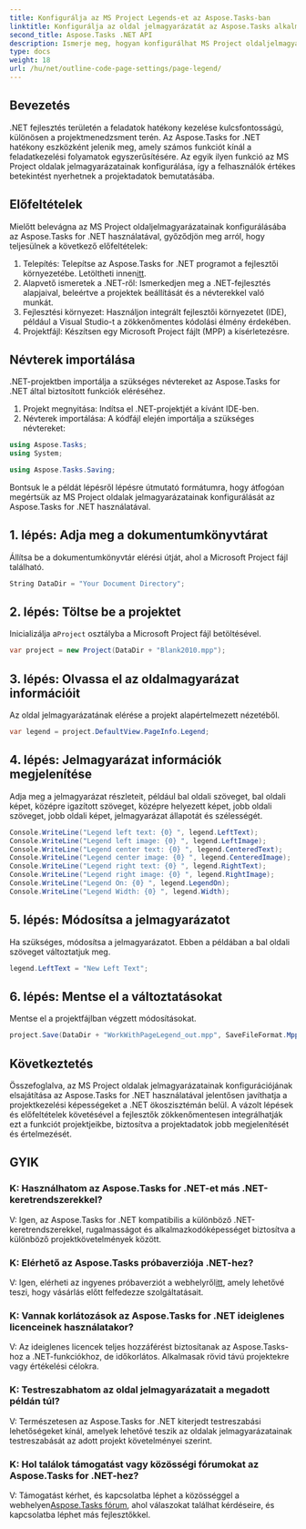 ```yaml
---
title: Konfigurálja az MS Project Legends-et az Aspose.Tasks-ban
linktitle: Konfigurálja az oldal jelmagyarázatát az Aspose.Tasks alkalmazásban
second_title: Aspose.Tasks .NET API
description: Ismerje meg, hogyan konfigurálhat MS Project oldaljelmagyarázatokat .NET-ben az Aspose.Tasks segítségével a hatékony projektkezelés érdekében. Lépésről lépésre bemutatott útmutató.
type: docs
weight: 18
url: /hu/net/outline-code-page-settings/page-legend/
---
```

## Bevezetés
.NET fejlesztés területén a feladatok hatékony kezelése kulcsfontosságú, különösen a projektmenedzsment terén. Az Aspose.Tasks for .NET hatékony eszközként jelenik meg, amely számos funkciót kínál a feladatkezelési folyamatok egyszerűsítésére. Az egyik ilyen funkció az MS Project oldalak jelmagyarázatainak konfigurálása, így a felhasználók értékes betekintést nyerhetnek a projektadatok bemutatásába.
## Előfeltételek
Mielőtt belevágna az MS Project oldaljelmagyarázatainak konfigurálásába az Aspose.Tasks for .NET használatával, győződjön meg arról, hogy teljesülnek a következő előfeltételek:
1.  Telepítés: Telepítse az Aspose.Tasks for .NET programot a fejlesztői környezetébe. Letöltheti innen[itt](https://releases.aspose.com/tasks/net/).
2. Alapvető ismeretek a .NET-ről: Ismerkedjen meg a .NET-fejlesztés alapjaival, beleértve a projektek beállítását és a névterekkel való munkát.
3. Fejlesztési környezet: Használjon integrált fejlesztői környezetet (IDE), például a Visual Studio-t a zökkenőmentes kódolási élmény érdekében.
4. Projektfájl: Készítsen egy Microsoft Project fájlt (MPP) a kísérletezésre.

## Névterek importálása
.NET-projektben importálja a szükséges névtereket az Aspose.Tasks for .NET által biztosított funkciók eléréséhez.
1. Projekt megnyitása: Indítsa el .NET-projektjét a kívánt IDE-ben.
2. Névterek importálása: A kódfájl elején importálja a szükséges névtereket:
```csharp
using Aspose.Tasks;
using System;

using Aspose.Tasks.Saving;
```
Bontsuk le a példát lépésről lépésre útmutató formátumra, hogy átfogóan megértsük az MS Project oldalak jelmagyarázatainak konfigurálását az Aspose.Tasks for .NET használatával.

## 1. lépés: Adja meg a dokumentumkönyvtárat
Állítsa be a dokumentumkönyvtár elérési útját, ahol a Microsoft Project fájl található.

```csharp
String DataDir = "Your Document Directory";
```
## 2. lépés: Töltse be a projektet
 Inicializálja a`Project` osztályba a Microsoft Project fájl betöltésével.

```csharp
var project = new Project(DataDir + "Blank2010.mpp");
```
## 3. lépés: Olvassa el az oldalmagyarázat információit
Az oldal jelmagyarázatának elérése a projekt alapértelmezett nézetéből.

```csharp
var legend = project.DefaultView.PageInfo.Legend;
```
## 4. lépés: Jelmagyarázat információk megjelenítése
Adja meg a jelmagyarázat részleteit, például bal oldali szöveget, bal oldali képet, középre igazított szöveget, középre helyezett képet, jobb oldali szöveget, jobb oldali képet, jelmagyarázat állapotát és szélességét.

```csharp
Console.WriteLine("Legend left text: {0} ", legend.LeftText);
Console.WriteLine("Legend left image: {0} ", legend.LeftImage);
Console.WriteLine("Legend center text: {0} ", legend.CenteredText);
Console.WriteLine("Legend center image: {0} ", legend.CenteredImage);
Console.WriteLine("Legend right text: {0} ", legend.RightText);
Console.WriteLine("Legend right image: {0} ", legend.RightImage);
Console.WriteLine("Legend On: {0} ", legend.LegendOn);
Console.WriteLine("Legend Width: {0} ", legend.Width);
```
## 5. lépés: Módosítsa a jelmagyarázatot
Ha szükséges, módosítsa a jelmagyarázatot. Ebben a példában a bal oldali szöveget változtatjuk meg.

```csharp
legend.LeftText = "New Left Text";
```
## 6. lépés: Mentse el a változtatásokat
Mentse el a projektfájlban végzett módosításokat.

```csharp
project.Save(DataDir + "WorkWithPageLegend_out.mpp", SaveFileFormat.Mpp);
```

## Következtetés
Összefoglalva, az MS Project oldalak jelmagyarázatainak konfigurációjának elsajátítása az Aspose.Tasks for .NET használatával jelentősen javíthatja a projektkezelési képességeket a .NET ökoszisztémán belül. A vázolt lépések és előfeltételek követésével a fejlesztők zökkenőmentesen integrálhatják ezt a funkciót projektjeikbe, biztosítva a projektadatok jobb megjelenítését és értelmezését.
## GYIK
### K: Használhatom az Aspose.Tasks for .NET-et más .NET-keretrendszerekkel?
V: Igen, az Aspose.Tasks for .NET kompatibilis a különböző .NET-keretrendszerekkel, rugalmasságot és alkalmazkodóképességet biztosítva a különböző projektkövetelmények között.
### K: Elérhető az Aspose.Tasks próbaverziója .NET-hez?
 V: Igen, elérheti az ingyenes próbaverziót a webhelyről[itt](https://releases.aspose.com/), amely lehetővé teszi, hogy vásárlás előtt felfedezze szolgáltatásait.
### K: Vannak korlátozások az Aspose.Tasks for .NET ideiglenes licenceinek használatakor?
V: Az ideiglenes licencek teljes hozzáférést biztosítanak az Aspose.Tasks-hoz a .NET-funkciókhoz, de időkorlátos. Alkalmasak rövid távú projektekre vagy értékelési célokra.
### K: Testreszabhatom az oldal jelmagyarázatait a megadott példán túl?
V: Természetesen az Aspose.Tasks for .NET kiterjedt testreszabási lehetőségeket kínál, amelyek lehetővé teszik az oldalak jelmagyarázatainak testreszabását az adott projekt követelményei szerint.
### K: Hol találok támogatást vagy közösségi fórumokat az Aspose.Tasks for .NET-hez?
 V: Támogatást kérhet, és kapcsolatba léphet a közösséggel a webhelyen[Aspose.Tasks fórum](https://forum.aspose.com/c/tasks/15), ahol válaszokat találhat kérdéseire, és kapcsolatba léphet más fejlesztőkkel.
